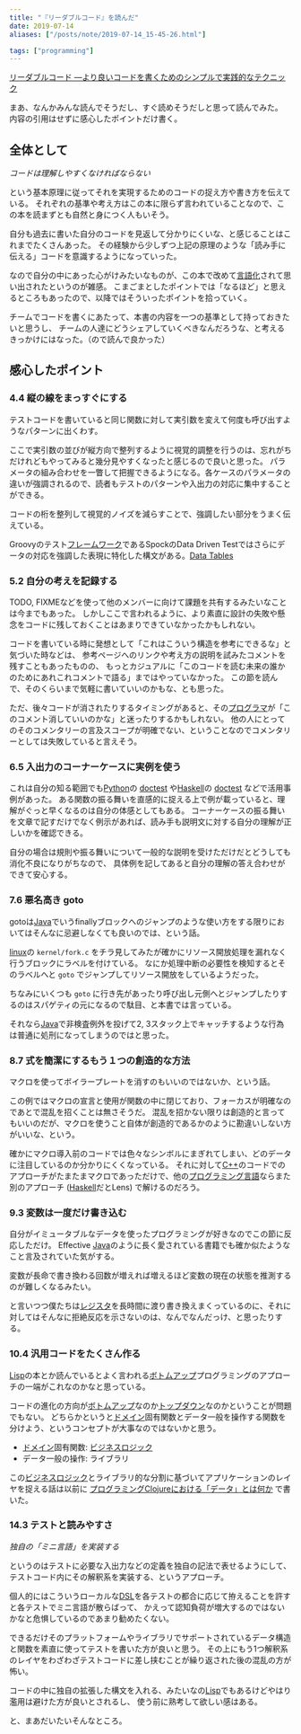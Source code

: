```yaml
---
title: "『リーダブルコード』を読んだ"
date: 2019-07-14
aliases: ["/posts/note/2019-07-14_15-45-26.html"]

tags: ["programming"]
---
```


[リーダブルコード ―より良いコードを書くためのシンプルで実践的なテクニック](https://www.amazon.co.jp/dp/4873115655)

まあ、なんかみんな読んでそうだし、すぐ読めそうだしと思って読んでみた。 内容の引用はせずに感心したポイントだけ書く。

## 全体として

_コードは理解しやすくなければならない_

という基本原理に従ってそれを実現するためのコードの捉え方や書き方を伝えている。 それぞれの基準や考え方はこの本に限らず言われていることなので、この本を読まずとも自然と身につく人もいそう。

自分も過去に書いた自分のコードを見返して分かりにくいな、と感じることはこれまでたくさんあった。 その経験から少しずつ上記の原理のような「読み手に伝える」コードを意識するようになっていった。

なので自分の中にあった心がけみたいなものが、この本で改めて[言語化](http://d.hatena.ne.jp/keyword/%B8%C0%B8%EC%B2%BD)されて思い出されたというのが雑感。 こまごまとしたポイントでは「なるほど」と思えるところもあったので、以降ではそういったポイントを拾っていく。

チームでコードを書くにあたって、本書の内容を一つの基準として持っておきたいと思うし、 チームの人達にどうシェアしていくべきなんだろうな、と考えるきっかけにはなった。（ので読んで良かった）

## 感心したポイント

### 4.4 縦の線をまっすぐにする

テストコードを書いていると同じ関数に対して実引数を変えて何度も呼び出すようなパターンに出くわす。

ここで実引数の並びが縦方向で整列するように視覚的調整を行うのは、忘れがちだけれどもやってみると幾分見やすくなったと感じるので良いと思った。 パラメータの組み合わせを一瞥して把握できるようになる。各ケースのパラメータの違いが強調されるので、読者もテストのパターンや入出力の対応に集中することができる。

コードの桁を整列して視覚的ノイズを減らすことで、強調したい部分をうまく伝えている。

Groovyのテスト[フレームワーク](http://d.hatena.ne.jp/keyword/%A5%D5%A5%EC%A1%BC%A5%E0%A5%EF%A1%BC%A5%AF)であるSpockのData Driven Testではさらにデータの対応を強調した表現に特化した構文がある。[Data Tables](http://spockframework.org/spock/docs/1.3/data_driven_testing.html#data-tables)

### 5.2 自分の考えを記録する

TODO, FIXMEなどを使って他のメンバーに向けて課題を共有するみたいなことは今までもあった。 しかしここで言われるように、より素直に設計の失敗や懸念をコードに残しておくことはあまりできていなかったかもしれない。

コードを書いている時に発想として「これはこういう構造を参考にできるな」と気づいた時などは、 参考ページへのリンクや考え方の説明を試みたコメントを残すこともあったものの、 もっとカジュアルに「このコードを読む未来の誰かのためにあれこれコメントで語る」まではやっていなかった。 この節を読んで、そのくらいまで気軽に書いていいのかもな、とも思った。

ただ、後々コードが消されたりするタイミングがあると、その[プログラマ](http://d.hatena.ne.jp/keyword/%A5%D7%A5%ED%A5%B0%A5%E9%A5%DE)が「このコメント消していいのかな」と迷ったりするかもしれない。 他の人にとってのそのコメンタリーの言及スコープが明確でない、ということなのでコメンタリーとしては失敗していると言えそう。

### 6.5 入出力のコーナーケースに実例を使う

これは自分の知る範囲でも[Python](http://d.hatena.ne.jp/keyword/Python)の [doctest](https://docs.python.org/ja/3/library/doctest.html) や[Haskell](http://d.hatena.ne.jp/keyword/Haskell)の [doctest](http://hackage.haskell.org/package/doctest) などで活用事例があった。 ある関数の振る舞いを直感的に捉える上で例が載っていると、理解がぐっと早くなるのは自分の体感としてもある。 コーナーケースの振る舞いを文章で記すだけでなく例示があれば、読み手も説明文に対する自分の理解が正しいかを確認できる。

自分の場合は規則や振る舞いについて一般的な説明を受けただけだとどうしても消化不良になりがちなので、 具体例を記してあると自分の理解の答え合わせができて安心する。

### 7.6 悪名高き goto

gotoは[Java](http://d.hatena.ne.jp/keyword/Java)でいうfinallyブロックへのジャンプのような使い方をする限りにおいてはそんなに忌避しなくても良いのでは、という話。

[linux](http://d.hatena.ne.jp/keyword/linux)の `kernel/fork.c` をチラ見してみたが確かにリソース開放処理を漏れなく行うブロックにラベルを付けている。 なにか処理中断の必要性を検知するとそのラベルへと `goto` でジャンプしてリソース開放をしているようだった。

ちなみにいくつも `goto` に行き先があったり呼び出し元側へとジャンプしたりするのはスパゲティの元になるので駄目、と本書では言っている。

それなら[Java](http://d.hatena.ne.jp/keyword/Java)で非検査例外を投げて2, 3スタック上でキャッチするような行為は普通に処刑になってしまうのではと思った。

### 8.7 式を簡潔にするもう１つの創造的な方法

マクロを使ってボイラープレートを消すのもいいのではないか、という話。

この例ではマクロの宣言と使用が関数の中に閉じており、フォーカスが明確なのであとで混乱を招くことは無さそうだ。 混乱を招かない限りは創造的と言ってもいいのだが、マクロを使うこと自体が創造的であるかのように勘違いしない方がいいな、という。

確かにマクロ導入前のコードでは色々なシンボルにまぎれてしまい、どのデータに注目しているのか分かりにくくなっている。 それに対して[C++](http://d.hatena.ne.jp/keyword/C%2B%2B)のコードでのアプローチがたまたまマクロであっただけで、他の[プログラミング言語](http://d.hatena.ne.jp/keyword/%A5%D7%A5%ED%A5%B0%A5%E9%A5%DF%A5%F3%A5%B0%B8%C0%B8%EC)ならまた別のアプローチ ([Haskell](http://d.hatena.ne.jp/keyword/Haskell)だとLens) で解けるのだろう。

### 9.3 変数は一度だけ書き込む

自分がイミュータブルなデータを使ったプログラミングが好きなのでこの節に反応しただけ。 Effective [Java](http://d.hatena.ne.jp/keyword/Java)のように長く愛されている書籍でも確か似たようなこと言及されていた気がする。

変数が長命で書き換わる回数が増えれば増えるほど変数の現在の状態を推測するのが難しくなるみたい。

と言いつつ僕たちは[レジスタ](http://d.hatena.ne.jp/keyword/%A5%EC%A5%B8%A5%B9%A5%BF)を長時間に渡り書き換えまくっているのに、それに対してはそんなに拒絶反応を示さないのは、なんでなんだっけ、と思ったりする。

### 10.4 汎用コードをたくさん作る

[Lisp](http://d.hatena.ne.jp/keyword/Lisp)の本とか読んでいるとよく言われる[ボトムアップ](http://d.hatena.ne.jp/keyword/%A5%DC%A5%C8%A5%E0%A5%A2%A5%C3%A5%D7)プログラミングのアプローチの一端がこれなのかなと思っている。

コードの進化の方向が[ボトムアップ](http://d.hatena.ne.jp/keyword/%A5%DC%A5%C8%A5%E0%A5%A2%A5%C3%A5%D7)なのか[トップダウン](http://d.hatena.ne.jp/keyword/%A5%C8%A5%C3%A5%D7%A5%C0%A5%A6%A5%F3)なのかということが問題でもない。 どちらかというと[ドメイン](http://d.hatena.ne.jp/keyword/%A5%C9%A5%E1%A5%A4%A5%F3)固有関数とデータ一般を操作する関数を分けよう、というコンセプトが大事なのではないかと思う。

- [ドメイン](http://d.hatena.ne.jp/keyword/%A5%C9%A5%E1%A5%A4%A5%F3)固有関数: [ビジネスロジック](http://d.hatena.ne.jp/keyword/%A5%D3%A5%B8%A5%CD%A5%B9%A5%ED%A5%B8%A5%C3%A5%AF)
- データ一般の操作: ライブラリ

この[ビジネスロジック](http://d.hatena.ne.jp/keyword/%A5%D3%A5%B8%A5%CD%A5%B9%A5%ED%A5%B8%A5%C3%A5%AF)とライブラリ的な分割に基づいてアプリケーションのレイヤを捉える話は以前に [プログラミングClojureにおける「データ」とは何か](http://ilyaletre.hatenablog.com/entry/2018/01/01/120543) で書いた。

### 14.3 テストと読みやすさ

_独自の「ミニ言語」を実装する_

というのはテストに必要な入出力などの定義を独自の記法で表せるようにして、 テストコード内にその解釈系を実装する、というアプローチ。

個人的にはこういうローカルな[DSL](http://d.hatena.ne.jp/keyword/DSL)を各テストの都合に応じて拵えることを許すと各テストでミニ言語が散らばって、 かえって認知負荷が増大するのではないかなと危惧しているのであまり勧めたくない。

できるだけそのプラットフォームやライブラリでサポートされているデータ構造と関数を素直に使ってテストを書いた方が良いと思う。 その上にもう1つ解釈系のレイヤをわざわざテストコードに差し挟むことが繰り返された後の混乱の方が怖い。

コードの中に独自の拡張した構文を入れる、みたいなの[Lisp](http://d.hatena.ne.jp/keyword/Lisp)でもあるけどやはり濫用は避けた方が良いとされるし、 使う前に熟考して欲しい感はある。

と、まあだいたいそんなところ。

